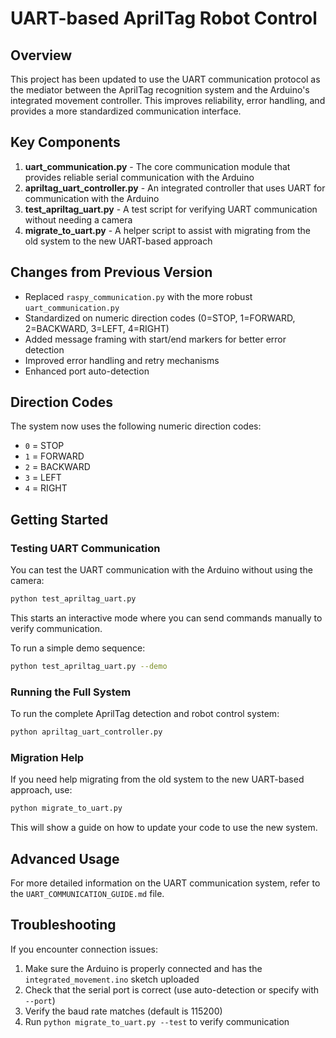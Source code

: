 # UART-based AprilTag Robot Control

## Overview

This project has been updated to use the UART communication protocol as the mediator between the AprilTag recognition system and the Arduino's integrated movement controller. This improves reliability, error handling, and provides a more standardized communication interface.

## Key Components

1. **uart_communication.py** - The core communication module that provides reliable serial communication with the Arduino
2. **apriltag_uart_controller.py** - An integrated controller that uses UART for communication with the Arduino
3. **test_apriltag_uart.py** - A test script for verifying UART communication without needing a camera
4. **migrate_to_uart.py** - A helper script to assist with migrating from the old system to the new UART-based approach

## Changes from Previous Version

- Replaced `raspy_communication.py` with the more robust `uart_communication.py`
- Standardized on numeric direction codes (0=STOP, 1=FORWARD, 2=BACKWARD, 3=LEFT, 4=RIGHT)
- Added message framing with start/end markers for better error detection
- Improved error handling and retry mechanisms
- Enhanced port auto-detection

## Direction Codes

The system now uses the following numeric direction codes:

- `0` = STOP
- `1` = FORWARD
- `2` = BACKWARD
- `3` = LEFT
- `4` = RIGHT

## Getting Started

### Testing UART Communication

You can test the UART communication with the Arduino without using the camera:

```bash
python test_apriltag_uart.py
```

This starts an interactive mode where you can send commands manually to verify communication.

To run a simple demo sequence:

```bash
python test_apriltag_uart.py --demo
```

### Running the Full System

To run the complete AprilTag detection and robot control system:

```bash
python apriltag_uart_controller.py
```

### Migration Help

If you need help migrating from the old system to the new UART-based approach, use:

```bash
python migrate_to_uart.py
```

This will show a guide on how to update your code to use the new system.

## Advanced Usage

For more detailed information on the UART communication system, refer to the `UART_COMMUNICATION_GUIDE.md` file.

## Troubleshooting

If you encounter connection issues:

1. Make sure the Arduino is properly connected and has the `integrated_movement.ino` sketch uploaded
2. Check that the serial port is correct (use auto-detection or specify with `--port`)
3. Verify the baud rate matches (default is 115200)
4. Run `python migrate_to_uart.py --test` to verify communication
